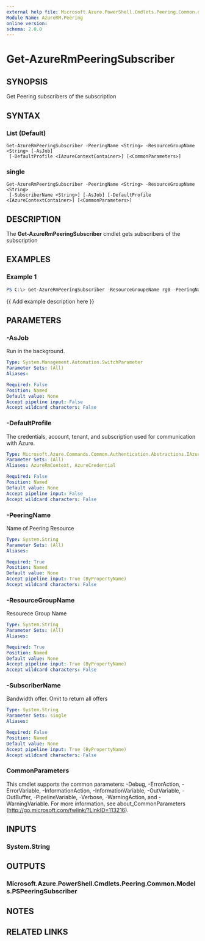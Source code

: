 ```yaml
---
external help file: Microsoft.Azure.PowerShell.Cmdlets.Peering.Common.dll-Help.xml
Module Name: AzureRM.Peering
online version:
schema: 2.0.0
---
```


# Get-AzureRmPeeringSubscriber

## SYNOPSIS
Get Peering subscribers of the subscription 

## SYNTAX

### List (Default)
```
Get-AzureRmPeeringSubscriber -PeeringName <String> -ResourceGroupName <String> [-AsJob]
 [-DefaultProfile <IAzureContextContainer>] [<CommonParameters>]
```

### single
```
Get-AzureRmPeeringSubscriber -PeeringName <String> -ResourceGroupName <String>
 [-SubscriberName <String>] [-AsJob] [-DefaultProfile <IAzureContextContainer>] [<CommonParameters>]
```

## DESCRIPTION
The **Get-AzureRmPeeringSubscriber** cmdlet gets subscribers of the subscription

## EXAMPLES

### Example 1
```powershell
PS C:\> Get-AzureRmPeeringSubscriber -ResourceGroupeName rg0 -PeeringName MyTinyNetwork
```

{{ Add example description here }}

## PARAMETERS

### -AsJob
Run in the background.

```yaml
Type: System.Management.Automation.SwitchParameter
Parameter Sets: (All)
Aliases:

Required: False
Position: Named
Default value: None
Accept pipeline input: False
Accept wildcard characters: False
```

### -DefaultProfile
The credentials, account, tenant, and subscription used for communication with Azure.

```yaml
Type: Microsoft.Azure.Commands.Common.Authentication.Abstractions.IAzureContextContainer
Parameter Sets: (All)
Aliases: AzureRmContext, AzureCredential

Required: False
Position: Named
Default value: None
Accept pipeline input: False
Accept wildcard characters: False
```

### -PeeringName
Name of Peering Resource

```yaml
Type: System.String
Parameter Sets: (All)
Aliases:

Required: True
Position: Named
Default value: None
Accept pipeline input: True (ByPropertyName)
Accept wildcard characters: False
```

### -ResourceGroupName
Resourece Group Name

```yaml
Type: System.String
Parameter Sets: (All)
Aliases:

Required: True
Position: Named
Default value: None
Accept pipeline input: True (ByPropertyName)
Accept wildcard characters: False
```

### -SubscriberName
Bandwidth offer.
Omit to return all offers

```yaml
Type: System.String
Parameter Sets: single
Aliases:

Required: False
Position: Named
Default value: None
Accept pipeline input: True (ByPropertyName)
Accept wildcard characters: False
```

### CommonParameters
This cmdlet supports the common parameters: -Debug, -ErrorAction, -ErrorVariable, -InformationAction, -InformationVariable, -OutVariable, -OutBuffer, -PipelineVariable, -Verbose, -WarningAction, and -WarningVariable. For more information, see about_CommonParameters (http://go.microsoft.com/fwlink/?LinkID=113216).

## INPUTS

### System.String

## OUTPUTS

### Microsoft.Azure.PowerShell.Cmdlets.Peering.Common.Models.PSPeeringSubscriber

## NOTES

## RELATED LINKS
